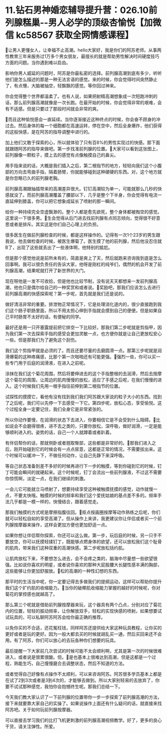 # 11.钻石男神婚恋辅导提升营：026.10前列腺糕巢--男人必学的顶级杏愉悦【加微信 kc58567 获取全网情感课程】

🎼让男人更懂女人，让幸福不止高潮。hello大家好，我是你们的阿苏老师。从事两性教育三年来服务过1万多个男女朋友，最擅长的就是帮助男性解决时间硬度技巧方面的问题。当你遇到难以启齿。

影响你男人威延的问题时，阿苏是你最私密的选择。前列腺高潮到底有多少，听听他们是怎么描述的那是一种无法言语的感觉。来的时候，你会觉得时间突然静止了，有点懵，大脑被抽空，轻飘飘的感觉。等你回过神来。

你会觉得整个世界都温柔了。也有人说，如果把射精高潮想象成一次短跑冲刺的话，那么前列腺高潮就像是一次长跑。在最开始的时候，你会觉得非常的艰难，会有不适感。但是只要过了那段时间就会非常的爽。

🎼而且这种愉悦感会一直延续。当你逐渐接近这种终点的时候，你会奋不顾身的冲过去。然后身体的每一个细胞都在高速运转，停在空中，然后全身爆炸，他们获得的这般快感，是在阿苏的指导调整中进行的。

加上他们又敢于探索的心，所以就体验了只有百8%的男性实现过的快感。那下面就跟随阿苏的指导来做吧。第一步找准前列腺的位置。🎼大家可以看到这张图上，前列腺像一颗粒子，摸上去的感觉有点像触摸自己的鼻尖。

用手指来说的话，大概是我们插入之后，第二根指节的地方，轻轻向我们这个小腹部的方向去弯曲手指，隔着肠臂，你就能够碰到这种硬硬的东西。对，这个地方就是你忽略已久的前列腺老胸。

前列腺高潮跟抽插带来的高潮差异很大。钉钉高潮较为单一，可能就那么几秒的快感就没了。而前列腺高潮覆盖了腰部以下，几乎是整个下半身，你会觉得有电流一直延伸到膝盖，你可以把它想象成延长了喷射的那一瞬间。

给你一种持续完全空虚飘渺的。整个人都是愈先欲死，整个身体都被掏空的感觉。这里说一下很多男。🎼生会觉得从后门进去找前列腺有点同志倾向，觉得很不好意思或者是排斥。其实这是你们自己心理上的负担。

很多医生在做前列腺检查的时候，都是这样操作的。记得有一次1个23岁的男生跟我说，他去做检查的时候，被医生爆菊了。医生摸了他的前列腺，然后他没忍住就B了，出现了这些就丢出了一些液体啊，他特别的尴尬。

但是那个感觉他说是前所未有的，简直是爽上了天，然后就跑来咨询我到底是怎么回事啊。我可以很负责任的告诉大家，他呀是刚杠的纯爷们，偶然的机会开发了前列腺高潮，结果呢就打开了新世界的大门。

现在呀他是一发不可收拾，但是他也比较节制，没有说天天都想来一发前列腺高潮，他也只是偶尔给自己的一种奖赏和或者说。🎼奖励吧，那我们应该怎么去进行前列腺高潮的快感探索呢？第一步呢，首先就是我们还是说的。

做好清洁非常的重要。排泄物正常情况下，它是处理消化道内的，很少直接跑到我们这个肠子职肠里面，所以不用太担心伸到手指就会摸到自己的便便。但是如果自己平时肠胃不太好的话，有便秘的同学。

最好还是用一只开塞露提前把它排空一下比较好。那我们第二步呢就是剪指甲，因为我们第一次去探索手指的感受会更加灵敏一点，也方便你就是让自己更放松安心一些。但是那我们为了避免这个刮伤。

我们这个剪指甲就是必须的了。而且还要尽量的去磨圆滑一点。那第三步呢就是润滑爆菊的这种疼痛感，比那个第一次啪啪还有可能更强。🎼强烈一些，你可以买一些专门用于后庭的润滑液，在进入之前呢。

涂抹在我们这个菊花周围，然后将要伸进去的这个手指整根的去润滑，然后去按摩这个菊花的周围，让周边的肌肉慢慢的放松，适应了手感之后呢，在我们慢慢的进入。这个时候我们先用一根手指往前伸到第二根指节的位置。

试探性的摸摸它，看他有没有找到我们我们阿苏跟大家说的粒子大小的东西。找到了之后呢，我们可以先停一下去感受一下它。第四步呢，放松心态，享受愉悦。这个过程全身一定要记住，我们全身它是非常紧张的。

所以你动作要慢，在润滑的状态下去进入，你要相信它是不会受到什么阻碍。🎼比如说会不会磨得很疼，进不去之类的，只要你放松，深呼吸，做好润滑，一定是能够顺利进入的。姿势的话，自己一个人就蹲着或者趴着。

有伴侣帮你的话，那就侧卧或者翘取臀部，这些都是非常好的。🎼那我们进入之后，刚开始碰到它的时候会有一点点尿意，这都是正常的情况，不需要拔出来。这个时候可以缓冲一下，不做任何动作，让自己先静下来深呼吸。

等自己状态准备到差不多好的时候再进行下一步的触摸，等到你碰到它的时候，钉丁可能会瞬间的就硬起来。这个时候呢，钉丁会流出一些前列腺液，不过这不需要你惊慌啊，淡定一点，在我们继续的刺激。

一会儿它可能就立马喷射了，想要持续享受这种被触摸抚摸的感觉，动作就慢一点，不要太快哦。触摸的时候的频率和我们这个爱抚姑娘的基点差不多的。频率手法几乎都是一模一样的，快慢结合，跟着感觉走。

那我们触摸的方式呢是摩擦指腹往回。🎼抠点按画圈按摩等动作熟练之后呢，你们就可以轻松自如的享受高潮了。但从操作上来讲，我更建议你让伴侣或者买一个前列腺按摩器来操作，这样会更加方便也更加舒适一点。

如果你想让伴侣帮你探索，你还可以这么做。第一步，玩后庭的时候，另一只手不要放空，你可以抚摸轻揉钉丁，既能够点燃身体的欲望，还可以放松我们这个耻骨的肌肉，带来我们这种双重的高潮快感。第二步呢放松括约肌。

让肌肉放松下来，不要想怎么进去，会不会疼之类的，脑海中尽量想一些欲望很强。比如说你喜欢的明星，或者说你喜欢的那种大屁股腰大长腿性感丰满的胸部，这些能够让你更加舒服放。🎼松的高潮的一种性幻想的东西。

那平时的生活当中呢，你一定要记得去多做我们的提纲运动，这样可以帮助你提升我们这个扩约肌的收缩能力。🎼当你的破椰肌收缩能力掌握的越好的时候呢，你对菊花的掌控感也就越高了。

那么第三个呢就是借助前列腺按摩器来玩，这个器具有两个凸点，分别对应了菊花内的位置，轻轻的振动频率，让你解放双手，轻松的实现快感的喷射。如果想要试试玩具的，可以私聊阿苏阿苏会给你最正确的推荐。

以免你买的不合适，还花冤枉钱，同样阿苏还提供给大家这种玩具教程，让你买的更好或者是玩的更好。因为一般大都去买的时候就胡乱买一通，然后买回来还不会用。有了阿苏，你们可以放心的去玩各种你们想要的玩具。

最后提醒一下大家前几次尝试的时候可能不太会顺利啊，尤其是第一次的时候很难进入，或者说是很累很酸。但。🎼是也基本上很难达到高潮，但是这都是一个过程，熟能生巧，自己慢慢磨合去调整状态，然后不知道的方法。

或者觉得自己好像有点操作不太顺利，可以来咨询阿苏。阿苏很多学员基本上都是在试了2到3次或者是3到4次的，才能够去做到。所以大家别轻易的去放弃了，你要不试试那种感觉，我怕你会抱憾终生呢。那我们总结一下。

今天我们教大家认识了一下前列腺的位置带你一步一步探索了前列腺高潮的方法，接下来就要靠大家自己的实操了。如果说操作上面还有什么疑问的话，就直接来找阿苏吧。关于如何玩前列腺按摩器。

可以直接去学习我们的比打飞机更刺激的前列腺高潮视频教学。好了，更多的良心干货，请关注弹性。所爱。